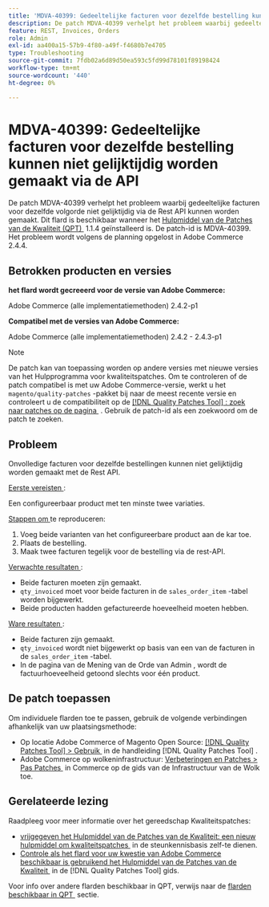 ```yaml
---
title: 'MDVA-40399: Gedeeltelijke facturen voor dezelfde bestelling kunnen niet gelijktijdig worden gemaakt via de API'
description: De patch MDVA-40399 verhelpt het probleem waarbij gedeeltelijke facturen voor dezelfde volgorde niet gelijktijdig via de Rest API kunnen worden gemaakt. Deze patch is beschikbaar wanneer [Quality Patches Tool (QPT)] (https://experienceleague.adobe.com/nl/docs/commerce-operations/tools/quality-patches-tool/quality-patches-tool-to-self-serve-quality-patches) 1.1.4 is geïnstalleerd. De patch-id is MDVA-40399. Het probleem wordt volgens de planning opgelost in Adobe Commerce 2.4.4.
feature: REST, Invoices, Orders
role: Admin
exl-id: aa400a15-57b9-4f80-a49f-f4680b7e4705
type: Troubleshooting
source-git-commit: 7fdb02a6d89d50ea593c5fd99d78101f89198424
workflow-type: tm+mt
source-wordcount: '440'
ht-degree: 0%

---
```


# MDVA-40399: Gedeeltelijke facturen voor dezelfde bestelling kunnen niet gelijktijdig worden gemaakt via de API

De patch MDVA-40399 verhelpt het probleem waarbij gedeeltelijke facturen voor dezelfde volgorde niet gelijktijdig via de Rest API kunnen worden gemaakt. Dit flard is beschikbaar wanneer het [&#x200B; Hulpmiddel van de Patches van de Kwaliteit (QPT) &#x200B;](https://experienceleague.adobe.com/nl/docs/commerce-operations/tools/quality-patches-tool/quality-patches-tool-to-self-serve-quality-patches) 1.1.4 geïnstalleerd is. De patch-id is MDVA-40399. Het probleem wordt volgens de planning opgelost in Adobe Commerce 2.4.4.

## Betrokken producten en versies

**het flard wordt gecreeerd voor de versie van Adobe Commerce:**

Adobe Commerce (alle implementatiemethoden) 2.4.2-p1

**Compatibel met de versies van Adobe Commerce:**

Adobe Commerce (alle implementatiemethoden) 2.4.2 - 2.4.3-p1

>[!NOTE]
>
>De patch kan van toepassing worden op andere versies met nieuwe versies van het Hulpprogramma voor kwaliteitspatches. Om te controleren of de patch compatibel is met uw Adobe Commerce-versie, werkt u het `magento/quality-patches` -pakket bij naar de meest recente versie en controleert u de compatibiliteit op de [[!DNL Quality Patches Tool] : zoek naar patches op de pagina &#x200B;](https://experienceleague.adobe.com/nl/docs/commerce-operations/tools/quality-patches-tool/quality-patches-tool-to-self-serve-quality-patches) . Gebruik de patch-id als een zoekwoord om de patch te zoeken.

## Probleem

Onvolledige facturen voor dezelfde bestellingen kunnen niet gelijktijdig worden gemaakt met de Rest API.

<u> Eerste vereisten </u>:

Een configureerbaar product met ten minste twee variaties.

<u> Stappen om </u> te reproduceren:

1. Voeg beide varianten van het configureerbare product aan de kar toe.
1. Plaats de bestelling.
1. Maak twee facturen tegelijk voor de bestelling via de rest-API.

<u> Verwachte resultaten </u>:

* Beide facturen moeten zijn gemaakt.
* `qty_invoiced` moet voor beide facturen in de `sales_order_item` -tabel worden bijgewerkt.
* Beide producten hadden gefactureerde hoeveelheid moeten hebben.

<u> Ware resultaten </u>:

* Beide facturen zijn gemaakt.
* `qty_invoiced` wordt niet bijgewerkt op basis van een van de facturen in de `sales_order_item` -tabel.
* In de pagina van de Mening van de Orde van Admin **&#x200B;**, wordt de factuurhoeveelheid getoond slechts voor één product.

## De patch toepassen

Om individuele flarden toe te passen, gebruik de volgende verbindingen afhankelijk van uw plaatsingsmethode:

* Op locatie Adobe Commerce of Magento Open Source: [[!DNL Quality Patches Tool] > Gebruik &#x200B;](/help/tools/quality-patches-tool/usage.md) in de handleiding [!DNL Quality Patches Tool] .
* Adobe Commerce op wolkeninfrastructuur: [&#x200B; Verbeteringen en Patches > Pas Patches &#x200B;](https://experienceleague.adobe.com/docs/commerce-cloud-service/user-guide/develop/upgrade/apply-patches.html?lang=nl-NL) in Commerce op de gids van de Infrastructuur van de Wolk toe.

## Gerelateerde lezing

Raadpleeg voor meer informatie over het gereedschap Kwaliteitspatches:

* [&#x200B; vrijgegeven het Hulpmiddel van de Patches van de Kwaliteit: een nieuw hulpmiddel om kwaliteitspatches &#x200B;](https://experienceleague.adobe.com/nl/docs/commerce-operations/tools/quality-patches-tool/quality-patches-tool-to-self-serve-quality-patches) in de steunkennisbasis zelf-te dienen.
* [&#x200B; Controle als het flard voor uw kwestie van Adobe Commerce beschikbaar is gebruikend het Hulpmiddel van de Patches van de Kwaliteit &#x200B;](/help/tools/quality-patches-tool/patches-available-in-qpt/check-patch-for-magento-issue-with-magento-quality-patches.md) in de [!DNL Quality Patches Tool] gids.

Voor info over andere flarden beschikbaar in QPT, verwijs naar de [&#x200B; flarden beschikbaar in QPT &#x200B;](https://experienceleague.adobe.com/tools/commerce-quality-patches/index.html?lang=nl-NL) sectie.
